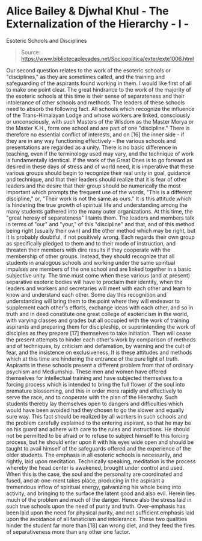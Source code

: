 # Alice Bailey & Djwhal Khul - The Externalization of the Hierarchy - I -
Esoteric Schools and Disciplines

> Source: https://www.bibliotecapleyades.net/Sociopolitica/exter/exte1006.html

Our second question relates to the work of the esoteric schools or "disciplines," as they are sometimes called, and the training and safeguarding of the aspirants found working in them.
I would like first of all to make one point clear. The great hindrance to the work of the majority of the esoteric schools at this time is their sense of separateness and their intolerance of other schools and methods. The leaders of these schools need to absorb the following fact. All schools which recognize the influence of the Trans-Himalayan Lodge and whose workers are linked, consciously or unconsciously, with such Masters of the Wisdom as the Master Morya or the Master K.H., form one school and are part of one "discipline." There is therefore no essential conflict of interests, and on [16] the inner side - if they are in any way functioning effectively - the various schools and presentations are regarded as a unity. There is no basic difference in teaching, even if the terminology used may vary, and the technique of work is fundamentally identical. If the work of the Great Ones is to go forward as desired in these days of stress and of world need, it is imperative that these various groups should begin to recognize their real unity in goal, guidance and technique, and that their leaders should realize that it is fear of other leaders and the desire that their group should be numerically the most important which prompts the frequent use of the words, "This is a different discipline," or, "Their work is not the same as ours." It is this attitude which is hindering the true growth of spiritual life and understanding among the many students gathered into the many outer organizations. At this time, the "great heresy of separateness" I taints them. The leaders and members talk in terms of "our" and "your," of this "discipline" and that, and of this method being right (usually their own) and the other method which may be right, but it is probably doubtful, if not positively wrong. Each regards their own group as specifically pledged to them and to their mode of instruction, and threaten their members with dire results if they cooperate with the membership of other groups. Instead, they should recognize that all students in analogous schools and working under the same spiritual impulses are members of the one school and are linked together in a basic subjective unity. The time must come when these various (and at present) separative esoteric bodies will have to proclaim their identity, when the leaders and workers and secretaries will meet with each other and learn to know and understand each other. Some day this recognition and understanding will bring them to the point where they will endeavor to supplement each other's efforts, exchange ideas with each other, and so in truth and in deed constitute one great college of esotericism in the world, with varying classes and grades but all occupied with the work of training aspirants and preparing them for discipleship, or superintending the work of disciples as they prepare [17] themselves to take initiation. Then will cease the present attempts to hinder each other's work by comparison of methods and of techniques, by criticism and defamation, by warning and the cult of fear, and the insistence on exclusiveness. It is these attitudes and methods which at this time are hindering the entrance of the pure light of truth.
Aspirants in these schools present a different problem from that of ordinary psychism and Mediumship. These men and women have offered themselves for intellectual training and have subjected themselves to a forcing process which is intended to bring the full flower of the soul into premature blossoming, and this in order more rapidly and effectively to serve the race, and to cooperate with the plan of the Hierarchy. Such students thereby lay themselves open to dangers and difficulties which would have been avoided had they chosen to go the slower and equally sure way. This fact should be realized by all workers in such schools and the problem carefully explained to the entering aspirant, so that he may be on his guard and adhere with care to the rules and instructions. He should not be permitted to be afraid or to refuse to subject himself to this forcing process, but he should enter upon it with his eyes wide open and should be taught to avail himself of the safeguards offered and the experience of the older students.
The emphasis in all esoteric schools is necessarily, and rightly, laid upon meditation. Technically speaking, meditation is the process whereby the head center is awakened, brought under control and used. When this is the case, the soul and the personality are coordinated and fused, and at-one-ment takes place, producing in the aspirant a tremendous inflow of spiritual energy, galvanizing his whole being into activity, and bringing to the surface the latent good and also evil. Herein lies much of the problem and much of the danger. Hence also the stress laid in such true schools upon the need of purity and truth. Over-emphasis has been laid upon the need for physical purity, and not sufficient emphasis laid upon the avoidance of all fanaticism and intolerance. These two qualities hinder the student far more than [18] can wrong diet, and they feed the fires of separativeness more than any other one factor.
